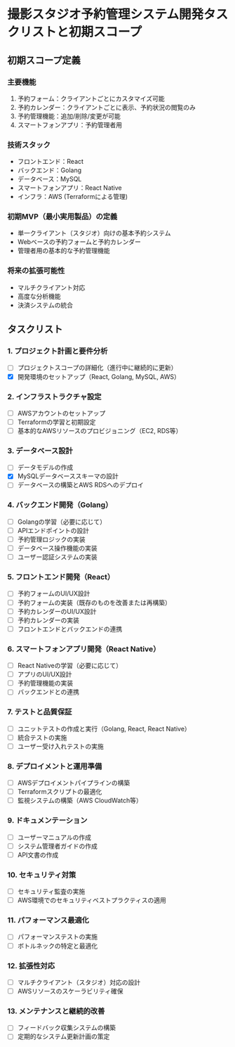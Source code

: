 # 撮影スタジオ予約管理システム開発タスクリストと初期スコープ

## 初期スコープ定義

### 主要機能
1. 予約フォーム：クライアントごとにカスタマイズ可能
2. 予約カレンダー：クライアントごとに表示、予約状況の閲覧のみ
3. 予約管理機能：追加/削除/変更が可能
4. スマートフォンアプリ：予約管理者用

### 技術スタック
- フロントエンド：React
- バックエンド：Golang
- データベース：MySQL
- スマートフォンアプリ：React Native
- インフラ：AWS (Terraformによる管理)

### 初期MVP（最小実用製品）の定義
- 単一クライアント（スタジオ）向けの基本予約システム
- Webベースの予約フォームと予約カレンダー
- 管理者用の基本的な予約管理機能

### 将来の拡張可能性
- マルチクライアント対応
- 高度な分析機能
- 決済システムの統合

## タスクリスト

### 1. プロジェクト計画と要件分析
- [ ] プロジェクトスコープの詳細化（進行中に継続的に更新）
- [x] 開発環境のセットアップ（React, Golang, MySQL, AWS）

### 2. インフラストラクチャ設定
- [ ] AWSアカウントのセットアップ
- [ ] Terraformの学習と初期設定
- [ ] 基本的なAWSリソースのプロビジョニング（EC2, RDS等）

### 3. データベース設計
- [ ] データモデルの作成
- [x] MySQLデータベーススキーマの設計
- [ ] データベースの構築とAWS RDSへのデプロイ

### 4. バックエンド開発（Golang）
- [ ] Golangの学習（必要に応じて）
- [ ] APIエンドポイントの設計
- [ ] 予約管理ロジックの実装
- [ ] データベース操作機能の実装
- [ ] ユーザー認証システムの実装

### 5. フロントエンド開発（React）
- [ ] 予約フォームのUI/UX設計
- [ ] 予約フォームの実装（既存のものを改善または再構築）
- [ ] 予約カレンダーのUI/UX設計
- [ ] 予約カレンダーの実装
- [ ] フロントエンドとバックエンドの連携

### 6. スマートフォンアプリ開発（React Native）
- [ ] React Nativeの学習（必要に応じて）
- [ ] アプリのUI/UX設計
- [ ] 予約管理機能の実装
- [ ] バックエンドとの連携

### 7. テストと品質保証
- [ ] ユニットテストの作成と実行（Golang, React, React Native）
- [ ] 統合テストの実施
- [ ] ユーザー受け入れテストの実施

### 8. デプロイメントと運用準備
- [ ] AWSデプロイメントパイプラインの構築
- [ ] Terraformスクリプトの最適化
- [ ] 監視システムの構築（AWS CloudWatch等）

### 9. ドキュメンテーション
- [ ] ユーザーマニュアルの作成
- [ ] システム管理者ガイドの作成
- [ ] API文書の作成

### 10. セキュリティ対策
- [ ] セキュリティ監査の実施
- [ ] AWS環境でのセキュリティベストプラクティスの適用

### 11. パフォーマンス最適化
- [ ] パフォーマンステストの実施
- [ ] ボトルネックの特定と最適化

### 12. 拡張性対応
- [ ] マルチクライアント（スタジオ）対応の設計
- [ ] AWSリソースのスケーラビリティ確保

### 13. メンテナンスと継続的改善
- [ ] フィードバック収集システムの構築
- [ ] 定期的なシステム更新計画の策定

